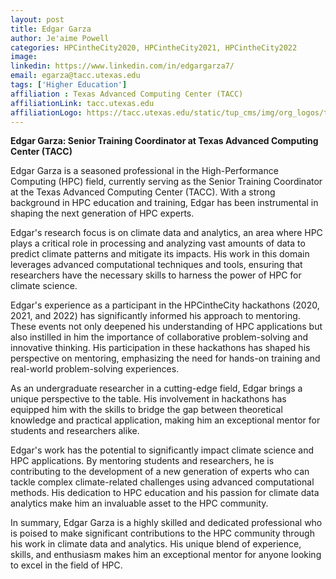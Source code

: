 ```yaml
---
layout: post
title: Edgar Garza
author: Je'aime Powell
categories: HPCintheCity2020, HPCintheCity2021, HPCintheCity2022
image: 
linkedin: https://www.linkedin.com/in/edgargarza7/
email: egarza@tacc.utexas.edu
tags: ['Higher Education']
affiliation : Texas Advanced Computing Center (TACC) 
affiliationLink: tacc.utexas.edu
affiliationLogo: https://tacc.utexas.edu/static/tup_cms/img/org_logos/tacc-logo-white.66a5e70174ee.svg                      
---
```


**Edgar Garza: Senior Training Coordinator at Texas Advanced Computing Center (TACC)**
 
 Edgar Garza is a seasoned professional in the High-Performance Computing (HPC) field, currently serving as the Senior Training Coordinator at the Texas Advanced Computing Center (TACC). With a strong background in HPC education and training, Edgar has been instrumental in shaping the next generation of HPC experts.
 
 Edgar's research focus is on climate data and analytics, an area where HPC plays a critical role in processing and analyzing vast amounts of data to predict climate patterns and mitigate its impacts. His work in this domain leverages advanced computational techniques and tools, ensuring that researchers have the necessary skills to harness the power of HPC for climate science.
 
 Edgar's experience as a participant in the HPCintheCity hackathons (2020, 2021, and 2022) has significantly informed his approach to mentoring. These events not only deepened his understanding of HPC applications but also instilled in him the importance of collaborative problem-solving and innovative thinking. His participation in these hackathons has shaped his perspective on mentoring, emphasizing the need for hands-on training and real-world problem-solving experiences.
 
 As an undergraduate researcher in a cutting-edge field, Edgar brings a unique perspective to the table. His involvement in hackathons has equipped him with the skills to bridge the gap between theoretical knowledge and practical application, making him an exceptional mentor for students and researchers alike.
 
 Edgar's work has the potential to significantly impact climate science and HPC applications. By mentoring students and researchers, he is contributing to the development of a new generation of experts who can tackle complex climate-related challenges using advanced computational methods. His dedication to HPC education and his passion for climate data analytics make him an invaluable asset to the HPC community.
 
 In summary, Edgar Garza is a highly skilled and dedicated professional who is poised to make significant contributions to the HPC community through his work in climate data and analytics. His unique blend of experience, skills, and enthusiasm makes him an exceptional mentor for anyone looking to excel in the field of HPC.  
                    
